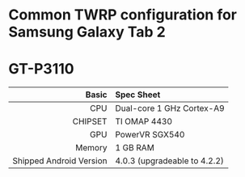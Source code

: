 Common TWRP configuration for Samsung Galaxy Tab 2
=====================================
GT-P3110
=====================================

Basic   | Spec Sheet
-------:|:-------------------------
CPU     | Dual-core 1 GHz Cortex-A9
CHIPSET | TI OMAP 4430
GPU     | PowerVR SGX540
Memory  | 1 GB RAM
Shipped Android Version | 4.0.3 (upgradeable to 4.2.2)
